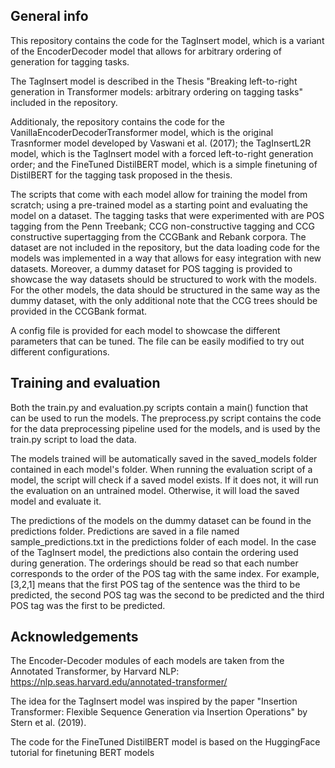 ## General info

This repository contains the code for the TagInsert model, which is a variant of the EncoderDecoder model that allows for arbitrary ordering of generation for tagging tasks.

The TagInsert model is described in the Thesis "Breaking left-to-right generation in Transformer models: arbitrary ordering on tagging tasks" included in the repository.

Additionaly, the repository contains the code for the VanillaEncoderDecoderTransformer model, which is the original Trasnformer model developed by Vaswani et al. (2017); the TagInsertL2R model, which is the TagInsert model with a forced left-to-right generation order; and the FineTuned DistilBERT model, which is a simple finetuning of DistilBERT for the tagging task proposed in the thesis.

The scripts that come with each model allow for training the model from scratch; using a pre-trained model as a starting point and evaluating the model on a dataset. The tagging tasks that were experimented with are POS tagging from the Penn Treebank; CCG non-constructive tagging and CCG constructive supertagging from the CCGBank and Rebank corpora. The dataset are not included in the repository, but the data loading code for the models was implemented in a way that allows for easy integration with new datasets. Moreover, a dummy dataset for POS tagging is provided to showcase the way datasets should be structured to work with the models. For the other models, the data should be structured in the same way as the dummy dataset, with the only additional note that the CCG trees should be provided in the CCGBank format.

A config file is provided for each model to showcase the different parameters that can be tuned. The file can be easily modified to try out different configurations.

## Training and evaluation

Both the train.py and evaluation.py scripts contain a main() function that can be used to run the models. The preprocess.py script contains the code for the data preprocessing pipeline used for the models, and is used by the train.py script to load the data.

The models trained will be automatically saved in the saved_models folder contained in each model's folder. When running the evaluation script of a model, the script will check if a saved model exists. If it does not, it will run the evaluation on an untrained model. Otherwise, it will load the saved model and evaluate it.

The predictions of the models on the dummy dataset can be found in the predictions folder. Predictions are saved in a file named sample_predictions.txt in the predictions folder of each model. In the case of the TagInsert model, the predictions also contain the ordering used during generation. The orderings should be read so that each number corresponds to the order of the POS tag with the same index. For example, [3,2,1] means that the first POS tag of the sentence was the third to be predicted, the second POS tag was the second to be predicted and the third POS tag was the first to be predicted.

## Acknowledgements

The Encoder-Decoder modules of each models are taken from the Annotated Transformer, by Harvard NLP: https://nlp.seas.harvard.edu/annotated-transformer/

The idea for the TagInsert model was inspired by the paper "Insertion Transformer: Flexible Sequence Generation via Insertion Operations" by Stern et al. (2019).

The code for the FineTuned DistilBERT model is based on the HuggingFace tutorial for finetuning BERT models



